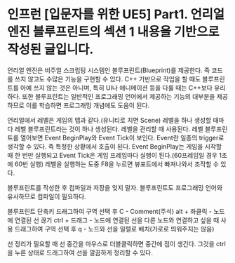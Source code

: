 # 인프런 [입문자를 위한 UE5] Part1. 언리얼 엔진 블루프린트의 섹션 1 내용을 기반으로 작성된 글입니다.

언리얼 엔진은 비주얼 스크립팅 시스템인 블루프린트(Blueprint)를 제공한다. 즉 코드를 쓰지 않고도 수많은 기능을 구현할 수 있다. C++ 기반으로 작업을 할 때도 블루프린트를
 아예 쓰지 않는 것은 아니며, 특히 UI나 애니메이션 등을 다룰 때는 C++보다 유리하다. 또한 블루프린트는 일반적인 프로그래밍 언어에서 제공하는 기능의 대부분을 제공하므로 
이를 학습하면 프로그래밍 개념에도 도움이 된다.

언리얼에서 레벨은 게임의 맵과 같다.(유니티로 치면 Scene) 레벨을 하나 생성할 때마다 레벨 블루프린트라는 것이 하나 생성된다. 레벨을 관리할 때 사용된다. 
레벨 블루프린트를 열어보면 Event BeginPlay와 Event Tick이 보인다. Event란 일종의 trigger로 생각할 수 있다. 즉 특정한 상황에서 호출이 된다. 
Event BeginPlay는 게임을 시작할 때 한 번만 실행되고 Event Tick은 게임 프레임마다 실행이 된다.(60프레임일 경우 1초에 60번 실행)
레벨을 실행하는 도중 F8을 누르면 뷰포트에서 빠져나와서 조작할 수 있다.
 
블루프린트를 작성한 후 컴파일과 저장을 잊지 말자. 블루프린트도 프로그래밍 언어와 유사하므로 컴파일이 필요하다.

블루프린트 단축키 
드래그하여 구역 선택 후 C - Comment(주석)
alt + 좌클릭 - 노드에 연결된 선 끊기
ctrl + 드래그 - 노드에 연결된 선을 다른 노드와 연결하고 싶을 때 사용
드래그하여 구역 선택 후 q - 노드와 선을 일렬로 배치(가로로 띄워주지는 않음)

선 정리가 필요할 때 선 중간을 마우스로 더블클릭하면 중간에 점이 생긴다. 그것을 ctrl을 누른 상태로 드래그하여 선을 깔끔하게 정리할 수 있다.